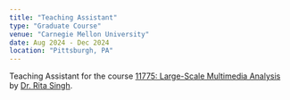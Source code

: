 ```yaml
---
title: "Teaching Assistant"
type: "Graduate Course"
venue: "Carnegie Mellon University"
date: Aug 2024 - Dec 2024
location: "Pittsburgh, PA"
---
```


Teaching Assistant for the course [11775: Large-Scale Multimedia Analysis](https://11775website.github.io/) by [Dr. Rita Singh](https://www.cylab.cmu.edu/directory/bios/singh-rita.html).
